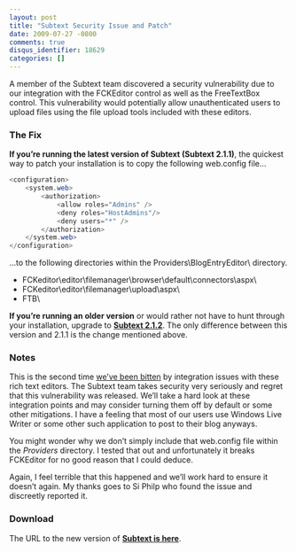 ```yaml
---
layout: post
title: "Subtext Security Issue and Patch"
date: 2009-07-27 -0800
comments: true
disqus_identifier: 18629
categories: []
---
```

A member of the Subtext team discovered a security vulnerability due to
our integration with the FCKEditor control as well as the FreeTextBox
control. This vulnerability would potentially allow unauthenticated
users to upload files using the file upload tools included with these
editors.

### The Fix

**If you’re running the latest version of Subtext (Subtext 2.1.1)**, the
quickest way to patch your installation is to copy the following
web.config file…

```csharp
<configuration>
    <system.web>
        <authorization>
            <allow roles="Admins" />
            <deny roles="HostAdmins"/>
            <deny users="*" />
        </authorization>
    </system.web>
</configuration>
```

…to the following directories within the Providers\\BlogEntryEditor\\
directory.

-   FCKeditor\\editor\\filemanager\\browser\\default\\connectors\\aspx\\
-   FCKeditor\\editor\\filemanager\\upload\\aspx\\
-   FTB\\

**If you’re running an older version** or would rather not have to hunt
through your installation, upgrade to **[Subtext
2.1.2](http://subtext.googlecode.com/files/SubText-2.1.2.2.zip "Subtext 2.1.2")**.
The only difference between this version and 2.1.1 is the change
mentioned above.

### Notes

This is the second time [we’ve been
bitten](http://haacked.com/archive/2007/09/20/urgent-subtext-security-patch.aspx "Urgent Subtext Security Patch")
by integration issues with these rich text editors. The Subtext team
takes security very seriously and regret that this vulnerability was
released. We’ll take a hard look at these integration points and may
consider turning them off by default or some other mitigations. I have a
feeling that most of our users use Windows Live Writer or some other
such application to post to their blog anyways.

You might wonder why we don’t simply include that web.config file within
the *Providers* directory. I tested that out and unfortunately it breaks
FCKEditor for no good reason that I could deduce.

Again, I feel terrible that this happened and we’ll work hard to ensure
it doesn’t again. My thanks goes to Si Philp who found the issue and
discreetly reported it.

### Download

The URL to the new version of **[Subtext is
here](http://subtext.googlecode.com/files/SubText-2.1.2.2.zip "Subtext 2.1.2")**.

